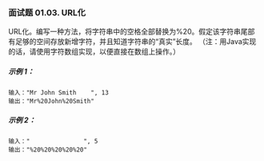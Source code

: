 ### 面试题 01.03. URL化

URL化。编写一种方法，将字符串中的空格全部替换为%20。假定该字符串尾部有足够的空间存放新增字符，并且知道字符串的“真实”长度。
（注：用Java实现的话，请使用字符数组实现，以便直接在数组上操作。）


 ##### 示例 1：

 ```
 输入："Mr John Smith    ", 13
 输出："Mr%20John%20Smith"
 ```

##### 示例 2：

 ```
输入："               ", 5
输出："%20%20%20%20%20"
 ```


